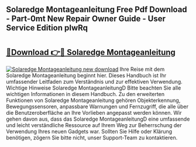 ## Solaredge Montageanleitung Free Pdf Download - Part-0mt New Repair Owner Guide - User Service Edition pIwRq

# <h2><a href="http://df6gn4.blite.top/?on=Solaredge+Montageanleitung">🔗Download 👉🔴 Solaredge Montageanleitung</a></h2>

[![Solaredge Montageanleitung new download](https://i.imgur.com/lujVjoI.png)](http://df6gn4.blite.top/?on=Solaredge+Montageanleitung)
Ihre Reise mit dem Solaredge Montageanleitung beginnt hier. Dieses Handbuch ist Ihr umfassender Leitfaden zum Verständnis und zur effektiven Verwendung. Wichtige Hinweise Solaredge MontageanleitungD Bitte beachten Sie alle wichtigen Informationen in diesem Handbuch. Zu den erweiterten Funktionen von Solaredge Montageanleitung gehören Objekterkennung, Bewegungssensoren, anpassbare Warnungen und Fernzugriff, die alle über die Benutzeroberfläche an Ihre Vorlieben angepasst werden können. Wir gehen davon aus, dass das Solaredge MontageanleitungD eine umfassende und leicht verständliche Ressource auf Ihrem Weg zur Beherrschung der Verwendung Ihres neuen Gadgets war. Sollten Sie Hilfe oder Klärung benötigen, zögern Sie bitte nicht, unser Support-Team zu kontaktieren.
